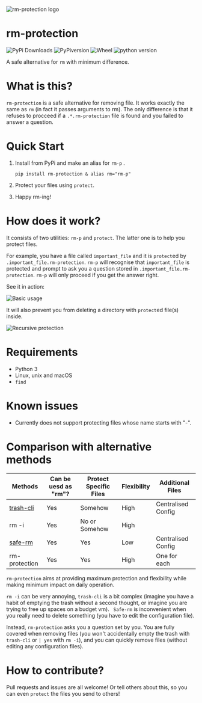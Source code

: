 ![rm-protection logo](https://ooo.0o0.ooo/2017/02/03/58943f1ed88cd.png)
# rm-protection

 ![PyPi Downloads](https://img.shields.io/pypi/dm/rm-protection.svg)  ![PyPiversion](https://img.shields.io/pypi/v/rm-protection.svg) ![Wheel](https://img.shields.io/pypi/format/rm-protection.svg)  ![python version](https://img.shields.io/pypi/pyversions/rm-protection.svg)

A safe alternative for `rm` with minimum difference.

# What is this?
 `rm-protection` is a safe alternative for removing file. It works exactly the same as `rm` (in fact it passes arguments to rm). The only difference is that it refuses to procceed if a `.*.rm-protection`  file is found and you failed to answer a question.

# Quick Start

1.  Install from PyPi and make an alias for `rm-p` .

     `pip install rm-protection & alias rm="rm-p"`

2.  Protect your files using `protect`.

3.  Happy rm-ing!

# How does it work?

 It consists of two utilities: `rm-p` and `protect`. The latter one is to help you protect files.

 For example, you have a file called `important_file` and it is `protect`ed by `.important_file.rm-protection`. `rm-p` will recognise that `important_file` is protected and prompt to ask you a question stored in `.important_file.rm-protection`. `rm-p` will only proceed if you get the answer right.

 See it in action:

 ![Basic usage](https://ooo.0o0.ooo/2017/02/03/58943760b76ed.gif)

 It will also prevent you from deleting a directory with `protect`ed file(s) inside.

![Recursive protection](https://ooo.0o0.ooo/2017/02/03/589437603366e.png)

# Requirements
- Python 3
- Linux, unix and macOS
- `find`

# Known issues
- Currently does not support protecting files whose name starts with "-".

# Comparison with alternative methods
| Methods                                  | Can be uesd as "rm"? | Protect Specific Files | Flexibility | Additional Files   |
| ---------------------------------------- | -------------------- | ---------------------- | ----------- | ------------------ |
| [trash-cli](https://github.com/sindresorhus/trash-cli) | Yes                  | Somehow                | High        | Centralised Config |
| rm -i                                    | Yes                  | No or Somehow          | High        |                    |
| [safe-rm](https://launchpad.net/safe-rm) | Yes                  | Yes                    | Low         | Centralised Config |
| rm-protection                            | Yes                  | Yes                    | High        | One for each       |

 `rm-protection` aims at providing maximum protection and flexibility while making minimum impact on daily operation.

 `rm -i` can be very annoying, `trash-cli` is a bit complex (imagine you have a habit of emptying the trash without a second thought, or imagine you are trying to free up spaces on a budget vm). ` Safe-rm` is inconvenient when you really need to delete something (you have to edit the configuration file).

 Instead, `rm-protection` asks you a question set by you. You are fully covered when removing files (you won't accidentally empty the trash with `trash-cli` or `| yes` with `rm -i`), and you can quickly remove files (without editing any configuration files).

# How to contribute?
Pull requests and issues are all welcome! Or tell others about this, so you can even `protect` the files you send to others!
